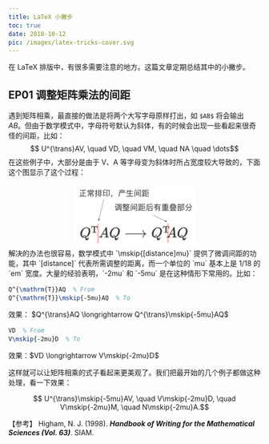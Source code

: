 ```yaml
---
title: LaTeX 小撇步
toc: true
date: 2018-10-12
pic: /images/latex-tricks-cover.svg
---
```


在 LaTeX 排版中，有很多需要注意的地方。这篇文章定期总结其中的小撇步。

<!-- more -->

## EP01 调整矩阵乘法的间距

遇到矩阵相乘，最直接的做法是将两个大写字母原样打出，如 `$AB$` 将会输出 $AB$。但由于数学模式中，字母符号默认为斜体，有的时候会出现一些看起来很奇怪的间距，比如：
$$ U^{\trans}AV, \quad VD, \quad VM, \quad NA \quad \dots$$
在这些例子中，大部分是由于 V、A 等字母变为斜体时所占宽度较大导致的，下面这个图显示了这个过程：
<div align="center">
    <img src="./images/latex-tricks-01.svg" width="250px">
</div>
解决的办法也很容易，数学模式中 `\mskip{[distance]mu}` 提供了微调间距的功能，其中 `[distance]` 代表所需调整的距离，而一个单位的 `mu` 基本上是 1/18 的 `em` 宽度。大量的经验表明，`-2mu` 和 `-5mu` 是在这种情形下常用的。比如：

```latex
Q^{\mathrm{T}}AQ  % From
Q^{\mathrm{T}}\mskip{-5mu}AQ  % To
```

效果： $Q^{\trans}AQ \longrightarrow Q^{\trans}\mskip{-5mu}AQ$

```latex
VD  % From
V\mskip{-2mu}D  % To
```

效果：$VD \longrightarrow V\mskip{-2mu}D$

这样就可以让矩阵相乘的式子看起来更美观了。我们把最开始的几个例子都做这种处理，看一下效果：

$$ U^{\trans}\mskip{-5mu}AV, \quad V\mskip{-2mu}D, \quad V\mskip{-2mu}M, \quad N\mskip{-2mu}A.$$

【参考】 Higham, N. J. (1998). **_Handbook of Writing for the Mathematical Sciences (Vol. 63)_**. SIAM.
